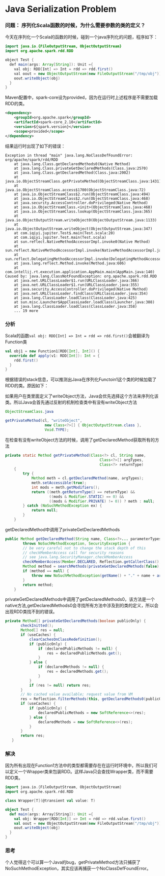 # Java Serialization Problem

### 问题： 序列化Scala函数的时候，为什么需要参数的类的定义？
今天在序列化一个Scala的函数的时候，碰到一个java序列化的问题，程序如下：
```java
import java.io.{FileOutputStream, ObjectOutputStream}
import org.apache.spark.rdd.RDD

object Test {
  def main(args: Array[String]): Unit ={
    val obj: RDD[Int] => Int = rdd => rdd.first()
    val oout = new ObjectOutputStream(new FileOutputStream("/tmp/obj"))
    oout.writeObject(obj)
  }
}
```

Maven配置中，spark-core设为provided，因为在运行时上述程序是不需要加载RDD的类。
```xml
<dependency>
    <groupId>org.apache.spark</groupId>
    <artifactId>spark-core_2.10</artifactId>
    <version>${spark.version}</version>
    <scope>provided</scope>
</dependency>
```

结果运行时出现了如下的错误：
```
Exception in thread "main" java.lang.NoClassDefFoundError: org/apache/spark/rdd/RDD
	at java.lang.Class.getDeclaredMethods0(Native Method)
	at java.lang.Class.privateGetDeclaredMethods(Class.java:2570)
	at java.lang.Class.getDeclaredMethod(Class.java:2002)
	at java.io.ObjectStreamClass.getPrivateMethod(ObjectStreamClass.java:1431)
	at java.io.ObjectStreamClass.access$1700(ObjectStreamClass.java:72)
	at java.io.ObjectStreamClass$2.run(ObjectStreamClass.java:494)
	at java.io.ObjectStreamClass$2.run(ObjectStreamClass.java:468)
	at java.security.AccessController.doPrivileged(Native Method)
	at java.io.ObjectStreamClass.<init>(ObjectStreamClass.java:468)
	at java.io.ObjectStreamClass.lookup(ObjectStreamClass.java:365)
	at java.io.ObjectOutputStream.writeObject0(ObjectOutputStream.java:1133)
	at java.io.ObjectOutputStream.writeObject(ObjectOutputStream.java:347)
	at com.iqiyi.jupiter.Test$.main(Test.scala:20)
	at com.iqiyi.jupiter.Test.main(Test.scala)
	at sun.reflect.NativeMethodAccessorImpl.invoke0(Native Method)
	at sun.reflect.NativeMethodAccessorImpl.invoke(NativeMethodAccessorImpl.java:57)
	at sun.reflect.DelegatingMethodAccessorImpl.invoke(DelegatingMethodAccessorImpl.java:43)
	at java.lang.reflect.Method.invoke(Method.java:606)
	at com.intellij.rt.execution.application.AppMain.main(AppMain.java:140)
Caused by: java.lang.ClassNotFoundException: org.apache.spark.rdd.RDD
	at java.net.URLClassLoader$1.run(URLClassLoader.java:366)
	at java.net.URLClassLoader$1.run(URLClassLoader.java:355)
	at java.security.AccessController.doPrivileged(Native Method)
	at java.net.URLClassLoader.findClass(URLClassLoader.java:354)
	at java.lang.ClassLoader.loadClass(ClassLoader.java:425)
	at sun.misc.Launcher$AppClassLoader.loadClass(Launcher.java:308)
	at java.lang.ClassLoader.loadClass(ClassLoader.java:358)
	... 19 more
```  

### 分析
Scala的函数```val obj: RDD[Int] => Int = rdd => rdd.first()```会被翻译为Function类
```scala
val obj1 = new Function1[RDD[Int], Int]() {
  override def apply(v1: RDD[Int]): Int = {
    rdd.first()
  }
}
```

根据错误的stack信息，可以推测出Java在序列化Functoin1这个类的时候加载了RDD的类。原因如下：

如果用户在类里面定义了writeObject方法，Java会优先选择这个方法来序列化该类。所以Java会首先通过反射的机制检查类中有没有writeObject方法
```java
ObjectStreamClass.java

getPrivateMethod(cl, "writeObject",
                  new Class<?>[] { ObjectOutputStream.class },
                  Void.TYPE);
```

在检查有没有writeObject方法的时候，调用了getDeclaredMethod获取所有的方法
```java
private static Method getPrivateMethod(Class<?> cl, String name,
                                           Class<?>[] argTypes,
                                           Class<?> returnType)
    {
        try {
            Method meth = cl.getDeclaredMethod(name, argTypes);
            meth.setAccessible(true);
            int mods = meth.getModifiers();
            return ((meth.getReturnType() == returnType) &&
                    ((mods & Modifier.STATIC) == 0) &&
                    ((mods & Modifier.PRIVATE) != 0)) ? meth : null;
        } catch (NoSuchMethodException ex) {
            return null;
        }
    }
```

getDeclaredMethod中调用了privateGetDeclaredMethods
```java
public Method getDeclaredMethod(String name, Class<?>... parameterTypes)
        throws NoSuchMethodException, SecurityException {
        // be very careful not to change the stack depth of this
        // checkMemberAccess call for security reasons
        // see java.lang.SecurityManager.checkMemberAccess
        checkMemberAccess(Member.DECLARED, Reflection.getCallerClass(), true);
        Method method = searchMethods(privateGetDeclaredMethods(false), name, parameterTypes);
        if (method == null) {
            throw new NoSuchMethodException(getName() + "." + name + argumentTypesToString(parameterTypes));
        }
        return method;
    }
```

privateGetDeclaredMethods中调用了getDeclaredMethods0，该方法是一个native方法,getDeclaredMethods0会寻找所有方法中涉及到的类的定义，所以会出现RDD类找不到的错误。
```java
private Method[] privateGetDeclaredMethods(boolean publicOnly) {
       checkInitted();
       Method[] res = null;
       if (useCaches) {
           clearCachesOnClassRedefinition();
           if (publicOnly) {
               if (declaredPublicMethods != null) {
                   res = declaredPublicMethods.get();
               }
           } else {
               if (declaredMethods != null) {
                   res = declaredMethods.get();
               }
           }
           if (res != null) return res;
       }
       // No cached value available; request value from VM
       res = Reflection.filterMethods(this, getDeclaredMethods0(publicOnly));
       if (useCaches) {
           if (publicOnly) {
               declaredPublicMethods = new SoftReference<>(res);
           } else {
               declaredMethods = new SoftReference<>(res);
           }
       }
       return res;
   }
```

### 解决
因为所有出现在Function1方法中的类型都需要存在在运行时环境中，所以我们可以定义一个Wrapper类来包装RDD。这样Java只会查找Wrapper类，而不需要RDD类。

```scala
import java.io.{FileOutputStream, ObjectOutputStream}
import org.apache.spark.rdd.RDD

class Wrapper[T](@transient val value: T)

object Test {
  def main(args: Array[String]): Unit ={
    val obj: Wrapper[RDD[Int]] => Int = rdd => rdd.value.first()
    val oout = new ObjectOutputStream(new FileOutputStream("/tmp/obj"))
    oout.writeObject(obj)
  }
}
```

### 思考
个人觉得这个可以算一个Java的bug，getPrivateMethod方法只捕获了NoSuchMethodException，其实应该再捕获一个NoClassDefFoundError。
